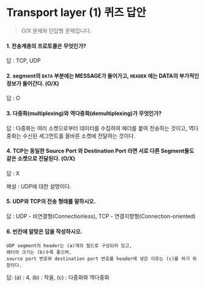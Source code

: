 # Transport layer (1) 퀴즈 답안

> O/X 문제와 단답형 문제입니다.

#### 1. 전송계층의 프로토콜은 무엇인가?

답 : TCP, UDP

#### 2. segment의 `DATA` 부분에는 MESSAGE가 들어가고, `HEADER` 에는 DATA의 부가적인 정보가 들어간다. (O/X)

답 : O

#### 3. 다중화(multiplexing)와 역다중화(demultiplexing)가 무엇인가?

답 : 다중화는 여러 소켓으로부터 데이터를 수집하여 헤더를 붙여 전송하는 것이고, 역다중화는 수신된 세그먼트를 올바른 소켓에 전달하는 것이다.

#### 4. TCP는 동일한 Source Port 와 Destination Port 라면 서로 다른 Segment들도 같은 소켓으로 전달된다. (O/X)

답 : X

해설 : UDP에 대한 설명이다.

#### 5. UDP와 TCP의 전송 형태를 말하시오.

답 : UDP - 비연결형(Connectionless),  TCP - 연결지향형(Connection-oriented)

#### 6. 빈칸에 알맞은 답을 작성하시오.

```
UDP segment의 header는 (a)개의 필드로 구성되어 있고,
헤더의 크기는 (b)수록 좋으며,
source port 번호와 destination port 번호를 header에 넣은 이유는 (c)를 하기 위함이다.
```

답: (a) : 4,   (b) : 작을,  (c) : 다중화와 역다중화

